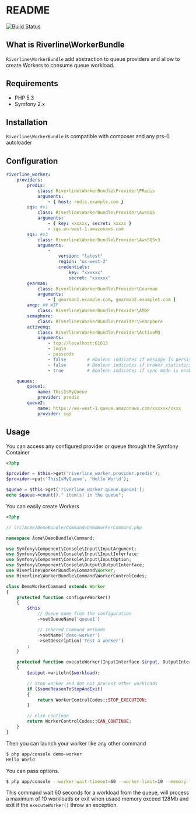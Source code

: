 # README

[![Build Status](https://secure.travis-ci.org/rcambien/riverline-worker-bundle.png)](http://travis-ci.org/rcambien/riverline-worker-bundle)

## What is Riverline\WorkerBundle

``Riverline\WorkerBundle`` add abstraction to queue providers and allow to create Workers to consume queue workload.

## Requirements

* PHP 5.3
* Symfony 2.x

## Installation

``Riverline\WorkerBundle`` is compatible with composer and any prs-0 autoloader

## Configuration

```yml
riverline_worker:
    providers:
        predis:
            class: Riverline\WorkerBundle\Provider\PRedis
            arguments:
                - { host: redis.example.com }
        sqs: #v1
            class: Riverline\WorkerBundle\Provider\AwsSQS
            arguments:
                - { key: xxxxxx, secret: xxxxx }
                - sqs.eu-west-1.amazonaws.com
        sqs: #v3
            class: Riverline\WorkerBundle\Provider\AwsSQSv3
            arguments:
                -
                    version: "latest"
                    region: "us-west-2"
                    credentials:
                        key: "xxxxxx"
                        secret: "xxxxxx"
        gearman:
            class: Riverline\WorkerBundle\Provider\Gearman
            arguments:
                - [ gearman1.example.com, gearman2.examplet.com ]
        amqp: ## WIP
            class: Riverline\WorkerBundle\Provider\AMQP
        semaphore:
            class: Riverline\WorkerBundle\Provider\Semaphore
        activemq:
            class: Riverline\WorkerBundle\Provider\ActiveMQ
            arguments:
                - tcp://localhost:61613
                - login
                - passcode
                - false        # Boolean indicates if message is persistent
                - false        # Boolean indicates if broker statistics plugin is enabled http://activemq.apache.org/statisticsplugin.html
                - true         # Boolean indicates if sync mode is enabled

    queues:
        queue1:
            name: ThisIsMyQueue
            provider: predis
        queue2:
            name: https://eu-west-1.queue.amazonaws.com/xxxxxx/xxxx
            provider: sqs
```

## Usage

You can access any configured provider or queue through the Symfony Container

```php
<?php

$provider = $this->get('riverline_worker.provider.predis');
$provider->put('ThisIsMyQueue', 'Hello World');

$queue = $this->get('riverline_worker.queue.queue1');
echo $queue->count()." item(s) in the queue";
```

You can easily create Workers

```php
<?php

// src/Acme/DemoBundle/Command/DemoWorkerCommand.php

namespace Acme\DemoBundle\Command;

use Symfony\Component\Console\Input\InputArgument;
use Symfony\Component\Console\Input\InputInterface;
use Symfony\Component\Console\Input\InputOption;
use Symfony\Component\Console\Output\OutputInterface;
use Riverline\WorkerBundle\Command\Worker;
use Riverline\WorkerBundle\Command\WorkerControlCodes;

class DemoWorkerCommand extends Worker
{
    protected function configureWorker()
    {
        $this
            // Queue name from the configuration
            ->setQueueName('queue1')

            // Inhered Command methods
            ->setName('demo-worker')
            ->setDescription('Test a worker')
        ;
    }

    protected function executeWorker(InputInterface $input, OutputInterface $output, $workload)
    {
        $output->writeln($workload);

        // Stop worker and dot not process other workloads
        if ($someReasonToStopAndExit)
        {
            return WorkerControlCodes::STOP_EXECUTION;
        }

        // else continue
        return WorkerControlCodes::CAN_CONTINUE;
    }
}

```

Then you can launch your worker like any other command

```sh
$ php app/console demo-worker
Hello World
```

You can pass options.

```sh
$ php app/console --worker-wait-timeout=60 --worker-limit=10 --memory-limit=128 --worker-exit-on-exception
```

This command wait 60 seconds for a workload from the queue, will process a maximum of 10 workloads or exit when usaed memory exceed 128Mb and exit if the ``executeWorker()`` throw an exception.
